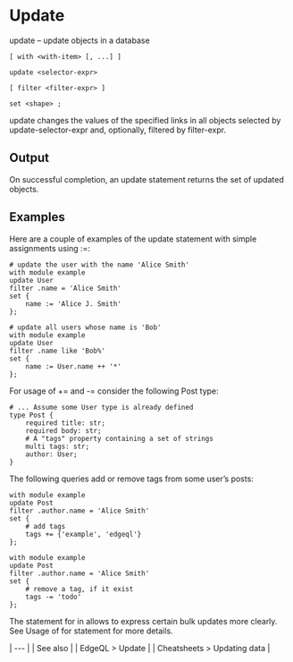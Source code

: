 # Update

update – update objects in a database

```edgeql-synopsis
[ with <with-item> [, ...] ]

update <selector-expr>

[ filter <filter-expr> ]

set <shape> ;
```

update changes the values of the specified links in all objects selected by update-selector-expr and, optionally, filtered by filter-expr.

## Output

On successful completion, an update statement returns the set of updated objects.

## Examples

Here are a couple of examples of the update statement with simple assignments using :=:

```edgeql
# update the user with the name 'Alice Smith'
with module example
update User
filter .name = 'Alice Smith'
set {
    name := 'Alice J. Smith'
};

# update all users whose name is 'Bob'
with module example
update User
filter .name like 'Bob%'
set {
    name := User.name ++ '*'
};
```

For usage of += and -= consider the following Post type:

```sdl
# ... Assume some User type is already defined
type Post {
    required title: str;
    required body: str;
    # A "tags" property containing a set of strings
    multi tags: str;
    author: User;
}
```

The following queries add or remove tags from some user’s posts:

```edgeql
with module example
update Post
filter .author.name = 'Alice Smith'
set {
    # add tags
    tags += {'example', 'edgeql'}
};

with module example
update Post
filter .author.name = 'Alice Smith'
set {
    # remove a tag, if it exist
    tags -= 'todo'
};
```

The statement for <x> in <expr> allows to express certain bulk updates more clearly. See Usage of for statement for more details.

| --- |
| See also |
| EdgeQL > Update |
| Cheatsheets > Updating data |

